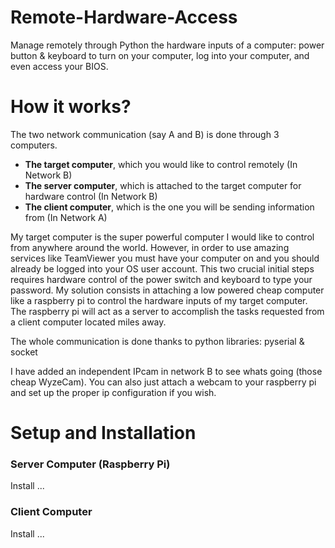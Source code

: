# Remote-Hardware-Access
Manage remotely through Python the hardware inputs of a computer: power button &amp; keyboard to turn on your computer, log into your computer, and even access your BIOS.

# How it works?
The two network communication (say A and B) is done through 3 computers. 
- <b>The target computer</b>, which you would like to control remotely (In Network B)
- <b>The server computer</b>, which is attached to the target computer for hardware control (In Network B)
- <b>The client computer</b>, which is the one you will be sending information from (In Network A)

My target computer is the super powerful computer I would like to control from anywhere around the world. However, in order to use amazing services like TeamViewer you must have your computer on and you should already be logged into your OS user account. This two crucial initial steps requires hardware control of the power switch and keyboard to type your password. My solution consists in attaching a low powered cheap computer like a raspberry pi to control the hardware inputs of my target computer. The raspberry pi will act as a server to accomplish the tasks requested from a client computer located miles away. 

The whole communication is done thanks to python libraries: pyserial & socket

I have added an independent IPcam in network B to see whats going (those cheap WyzeCam). You can also just attach a webcam to your raspberry pi and set up the proper ip configuration if you wish. 

# Setup and Installation
### Server Computer (Raspberry Pi)
Install ...

### Client Computer 
Install ...



